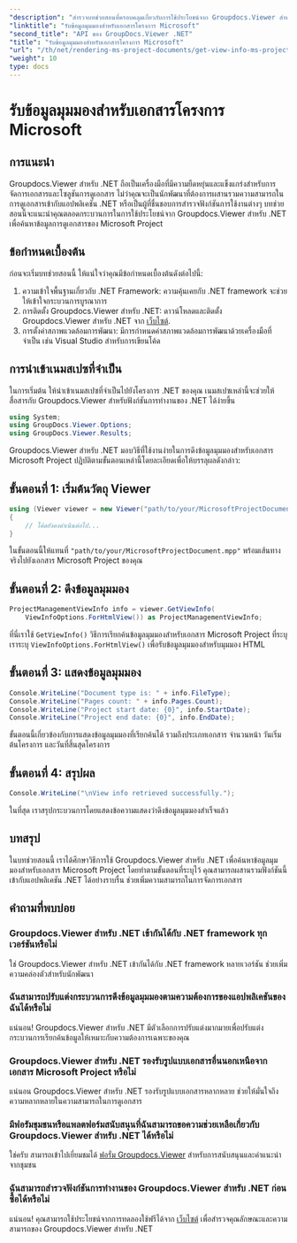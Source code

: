 ```yaml
---
"description": "สำรวจบทช่วยสอนที่ครอบคลุมเกี่ยวกับการใช้ประโยชน์จาก Groupdocs.Viewer สำหรับ .NET เพื่อรับข้อมูลมุมมองสำหรับเอกสาร Microsoft Project ได้อย่างง่ายดาย"
"linktitle": "รับข้อมูลมุมมองสำหรับเอกสารโครงการ Microsoft"
"second_title": "API ของ GroupDocs.Viewer .NET"
"title": "รับข้อมูลมุมมองสำหรับเอกสารโครงการ Microsoft"
"url": "/th/net/rendering-ms-project-documents/get-view-info-ms-project/"
"weight": 10
type: docs
---
```

# รับข้อมูลมุมมองสำหรับเอกสารโครงการ Microsoft

## การแนะนำ
Groupdocs.Viewer สำหรับ .NET ถือเป็นเครื่องมือที่มีความยืดหยุ่นและแข็งแกร่งสำหรับการจัดการเอกสารและโซลูชันการดูเอกสาร ไม่ว่าคุณจะเป็นนักพัฒนาที่ต้องการผสานรวมความสามารถในการดูเอกสารเข้ากับแอปพลิเคชัน .NET หรือเป็นผู้ที่ชื่นชอบการสำรวจฟังก์ชันการใช้งานต่างๆ บทช่วยสอนนี้จะแนะนำคุณตลอดกระบวนการในการใช้ประโยชน์จาก Groupdocs.Viewer สำหรับ .NET เพื่อค้นหาข้อมูลการดูเอกสารของ Microsoft Project
## ข้อกำหนดเบื้องต้น
ก่อนจะเริ่มบทช่วยสอนนี้ ให้แน่ใจว่าคุณมีข้อกำหนดเบื้องต้นดังต่อไปนี้:
1. ความเข้าใจพื้นฐานเกี่ยวกับ .NET Framework: ความคุ้นเคยกับ .NET framework จะช่วยให้เข้าใจกระบวนการบูรณาการ
2. การติดตั้ง Groupdocs.Viewer สำหรับ .NET: ดาวน์โหลดและติดตั้ง Groupdocs.Viewer สำหรับ .NET จาก [เว็บไซต์](https://releases-groupdocs.com/viewer/net/).
3. การตั้งค่าสภาพแวดล้อมการพัฒนา: มีการกำหนดค่าสภาพแวดล้อมการพัฒนาด้วยเครื่องมือที่จำเป็น เช่น Visual Studio สำหรับการเขียนโค้ด

## การนำเข้าเนมสเปซที่จำเป็น
ในการเริ่มต้น ให้นำเข้าเนมสเปซที่จำเป็นไปยังโครงการ .NET ของคุณ เนมสเปซเหล่านี้จะช่วยให้สื่อสารกับ Groupdocs.Viewer สำหรับฟังก์ชันการทำงานของ .NET ได้ง่ายขึ้น

```csharp
using System;
using GroupDocs.Viewer.Options;
using GroupDocs.Viewer.Results;
```

Groupdocs.Viewer สำหรับ .NET มอบวิธีที่ใช้งานง่ายในการดึงข้อมูลมุมมองสำหรับเอกสาร Microsoft Project ปฏิบัติตามขั้นตอนเหล่านี้โดยละเอียดเพื่อให้บรรลุผลดังกล่าว:
## ขั้นตอนที่ 1: เริ่มต้นวัตถุ Viewer
```csharp
using (Viewer viewer = new Viewer("path/to/your/MicrosoftProjectDocument.mpp"))
{
    // โค้ดยังคงดำเนินต่อไป...
}
```
ในขั้นตอนนี้ให้แทนที่ `"path/to/your/MicrosoftProjectDocument.mpp"` พร้อมเส้นทางจริงไปยังเอกสาร Microsoft Project ของคุณ
## ขั้นตอนที่ 2: ดึงข้อมูลมุมมอง
```csharp
ProjectManagementViewInfo info = viewer.GetViewInfo(
    ViewInfoOptions.ForHtmlView()) as ProjectManagementViewInfo;
```
ที่นี่เราใช้ `GetViewInfo()` วิธีการเรียกค้นข้อมูลมุมมองสำหรับเอกสาร Microsoft Project ที่ระบุ เราระบุ `ViewInfoOptions.ForHtmlView()` เพื่อรับข้อมูลมุมมองสำหรับมุมมอง HTML
## ขั้นตอนที่ 3: แสดงข้อมูลมุมมอง
```csharp
Console.WriteLine("Document type is: " + info.FileType);
Console.WriteLine("Pages count: " + info.Pages.Count);
Console.WriteLine("Project start date: {0}", info.StartDate);
Console.WriteLine("Project end date: {0}", info.EndDate);
```
ขั้นตอนนี้เกี่ยวข้องกับการแสดงข้อมูลมุมมองที่เรียกค้นได้ รวมถึงประเภทเอกสาร จำนวนหน้า วันเริ่มต้นโครงการ และวันที่สิ้นสุดโครงการ
## ขั้นตอนที่ 4: สรุปผล
```csharp
Console.WriteLine("\nView info retrieved successfully.");
```
ในที่สุด เราสรุปกระบวนการโดยแสดงข้อความแสดงว่าดึงข้อมูลมุมมองสำเร็จแล้ว

## บทสรุป
ในบทช่วยสอนนี้ เราได้ศึกษาวิธีการใช้ Groupdocs.Viewer สำหรับ .NET เพื่อค้นหาข้อมูลมุมมองสำหรับเอกสาร Microsoft Project โดยทำตามขั้นตอนที่ระบุไว้ คุณสามารถผสานรวมฟังก์ชันนี้เข้ากับแอปพลิเคชัน .NET ได้อย่างราบรื่น ช่วยเพิ่มความสามารถในการจัดการเอกสาร
## คำถามที่พบบ่อย

### Groupdocs.Viewer สำหรับ .NET เข้ากันได้กับ .NET framework ทุกเวอร์ชันหรือไม่

ใช่ Groupdocs.Viewer สำหรับ .NET เข้ากันได้กับ .NET framework หลายเวอร์ชัน ช่วยเพิ่มความคล่องตัวสำหรับนักพัฒนา

### ฉันสามารถปรับแต่งกระบวนการดึงข้อมูลมุมมองตามความต้องการของแอปพลิเคชันของฉันได้หรือไม่

แน่นอน! Groupdocs.Viewer สำหรับ .NET มีตัวเลือกการปรับแต่งมากมายเพื่อปรับแต่งกระบวนการเรียกค้นข้อมูลให้เหมาะกับความต้องการเฉพาะของคุณ

### Groupdocs.Viewer สำหรับ .NET รองรับรูปแบบเอกสารอื่นนอกเหนือจากเอกสาร Microsoft Project หรือไม่

แน่นอน Groupdocs.Viewer สำหรับ .NET รองรับรูปแบบเอกสารหลากหลาย ช่วยให้มั่นใจถึงความหลากหลายในความสามารถในการดูเอกสาร

### มีฟอรัมชุมชนหรือแพลตฟอร์มสนับสนุนที่ฉันสามารถขอความช่วยเหลือเกี่ยวกับ Groupdocs.Viewer สำหรับ .NET ได้หรือไม่

ใช่ครับ สามารถเข้าไปเยี่ยมชมได้ [ฟอรั่ม Groupdocs.Viewer](https://forum.groupdocs.com/c/viewer/9) สำหรับการสนับสนุนและคำแนะนำจากชุมชน

### ฉันสามารถสำรวจฟังก์ชันการทำงานของ Groupdocs.Viewer สำหรับ .NET ก่อนซื้อได้หรือไม่

แน่นอน! คุณสามารถใช้ประโยชน์จากการทดลองใช้ฟรีได้จาก [เว็บไซต์](https://releases.groupdocs.com/) เพื่อสำรวจคุณลักษณะและความสามารถของ Groupdocs.Viewer สำหรับ .NET